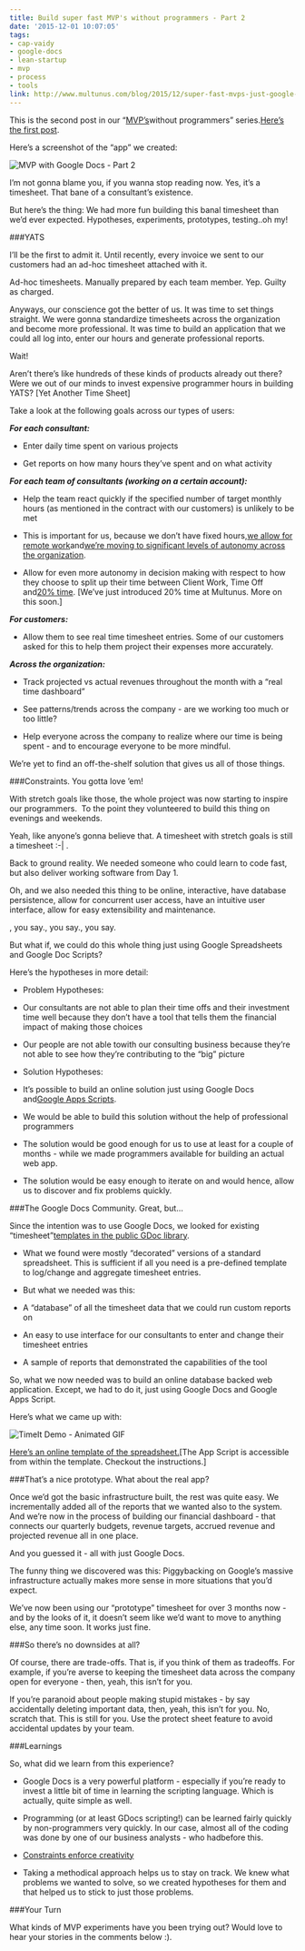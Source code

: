 ```yaml
---
title: Build super fast MVP's without programmers - Part 2
date: '2015-12-01 10:07:05'
tags:
- cap-vaidy
- google-docs
- lean-startup
- mvp
- process
- tools
link: http://www.multunus.com/blog/2015/12/super-fast-mvps-just-google-docs-part-2/
---
```


This is the second post in our “[MVP’s](https://en.wikipedia.org/wiki/Minimum_viable_product)without programmers” series.[Here’s the first post](http://www.multunus.com/blog/2015/11/super-fast-mvps-using-just-google-docs-part-1/).


Here’s a screenshot of the “app” we created:


![MVP with Google Docs - Part 2](https://s3.amazonaws.com/next.multunus.com/wp-content/uploads/2015/11/MVP-with-Google-Docs-Part-2.png)


I’m not gonna blame you, if you wanna stop reading now. Yes, it’s a timesheet. That bane of a consultant’s existence.


But here’s the thing: We had more fun building this banal timesheet than we’d ever expected. Hypotheses, experiments, prototypes, testing..oh my!


###YATS



I’ll be the first to admit it. Until recently, every invoice we sent to our customers had an ad-hoc timesheet attached with it.


Ad-hoc timesheets. Manually prepared by each team member. Yep. Guilty as charged.


Anyways, our conscience got the better of us. It was time to set things straight. We were gonna standardize timesheets across the organization and become more professional. It was time to build an application that we could all log into, enter our hours and generate professional reports.


Wait!


Aren’t there’s like hundreds of these kinds of products already out there? Were we out of our minds to invest expensive programmer hours in building YATS? [Yet Another Time Sheet]


Take a look at the following goals across our types of users:

***For each consultant:***

*  Enter daily time spent on various projects

*  Get reports on how many hours they’ve spent and on what activity


***For each team of consultants (working on a certain account):***



*  Help the team react quickly if the specified number of target monthly hours (as mentioned in the contract with our customers) is unlikely to be met

*  This is important for us, because we don’t have fixed hours,[we allow for remote work](http://www.multunus.com/blog/2015/11/work-remotely-or-together-thats-wrong-question/)and[we’re moving to significant levels of autonomy across the organization](http://www.multunus.com/blog/2015/09/our-autonomous-salary-system-the-background-story-part-1/).

    
*  Allow for even more autonomy in decision making with respect to how they choose to split up their time between Client Work, Time Off and[20% time](http://blog.codinghorror.com/today-is-goof-off-at-work-day/). [We’ve just introduced 20% time at Multunus. More on this soon.]


***For customers:***


*  Allow them to see real time timesheet entries. Some of our customers asked for this to help them project their expenses more accurately.


***Across the organization:***



*  Track projected vs actual revenues throughout the month with a “real time dashboard”

    
*  See patterns/trends across the company - are we working too much or too little?

    
*  Help everyone across the company to realize where our time is being spent - and to encourage everyone to be more mindful.


We’re yet to find an off-the-shelf solution that gives us all of those things.


###Constraints. You gotta love ’em!



With stretch goals like those, the whole project was now starting to inspire our programmers.  To the point they volunteered to build this thing on evenings and weekends.


Yeah, like anyone’s gonna believe that. A timesheet with stretch goals is still a timesheet :-| .


Back to ground reality. We needed someone who could learn to code fast, but also deliver working software from Day 1.


Oh, and we also needed this thing to be online, interactive, have database persistence, allow for concurrent user access, have an intuitive user interface, allow for easy extensibility and maintenance.


, you say., you say., you say.


But what if, we could do this whole thing just using Google Spreadsheets and Google Doc Scripts?


Here’s the hypotheses in more detail:


*  Problem Hypotheses:


*  Our consultants are not able to plan their time offs and their investment time well because they don’t have a tool that tells them the financial impact of making those choices

    
*  Our people are not able towith our consulting business because they’re not able to see how they’re contributing to the “big” picture
    
*  Solution Hypotheses:

*  It’s possible to build an online solution just using Google Docs and[Google Apps Scripts](https://developers.google.com/apps-script/?hl=en).

    
*  We would be able to build this solution without the help of professional programmers

    
*  The solution would be good enough for us to use at least for a couple of months - while we made programmers available for building an actual web app.

    
*  The solution would be easy enough to iterate on and would hence, allow us to discover and fix problems quickly.


###The Google Docs Community. Great, but...



Since the intention was to use Google Docs, we looked for existing “timesheet”[templates in the public GDoc library](https://drive.google.com/a/multunus.com/templates?q=timesheets&sort=rating&view=public).


*  What we found were mostly “decorated” versions of a standard spreadsheet. This is sufficient if all you need is a pre-defined template to log/change and aggregate timesheet entries.

    
*  But what we needed was this:

*  A “database” of all the timesheet data that we could run custom reports on

    
*  An easy to use interface for our consultants to enter and change their timesheet entries

    
*  A sample of reports that demonstrated the capabilities of the tool


So, what we now needed was to build an online database backed web application. Except, we had to do it, just using Google Docs and Google Apps Script.


Here’s what we came up with:


![TimeIt Demo - Animated GIF](https://s3.amazonaws.com/next.multunus.com/wp-content/uploads/2015/11/timeit_optim.gif)



[Here’s an online template of the spreadsheet.](https://docs.google.com/spreadsheets/d/1YgeKOYqwNarJJwVfAN52lRSC4dFY3JhNK5rJgh4LkyM/edit#gid=14693585&vpid=A1)[The App Script is accessible from within the template. Checkout the instructions.]


###That’s a nice prototype. What about the real app?



Once we’d got the basic infrastructure built, the rest was quite easy. We incrementally added all of the reports that we wanted also to the system. And we’re now in the process of building our financial dashboard - that connects our quarterly budgets, revenue targets, accrued revenue and projected revenue all in one place.


And you guessed it - all with just Google Docs.


The funny thing we discovered was this: Piggybacking on Google’s massive infrastructure actually makes more sense in more situations that you’d expect.


We’ve now been using our “prototype” timesheet for over 3 months now - and by the looks of it, it doesn’t seem like we’d want to move to anything else, any time soon. It works just fine.


###So there’s no downsides at all?



Of course, there are trade-offs. That is, if you think of them as tradeoffs. For example, if you’re averse to keeping the timesheet data across the company open for everyone - then, yeah, this isn’t for you.


If you’re paranoid about people making stupid mistakes - by say accidentally deleting important data, then, yeah, this isn’t for you. No, scratch that. This is still for you. Use the protect sheet feature to avoid accidental updates by your team.


###Learnings



So, what did we learn from this experience?


*  Google Docs is a very powerful platform - especially if you’re ready to invest a little bit of time in learning the scripting language. Which is actually, quite simple as well.

    
*  Programming (or at least GDocs scripting!) can be learned fairly quickly by non-programmers very quickly. In our case, almost all of the coding was done by one of our business analysts - who hadbefore this.

    
*  [Constraints enforce creativity](http://scottberkun.com/2008/do-constraints-help-creative-thinking/)

    
*  Taking a methodical approach helps us to stay on track. We knew what problems we wanted to solve, so we created hypotheses for them and that helped us to stick to just those problems.


###Your Turn



What kinds of MVP experiments have you been trying out? Would love to hear your stories in the comments below :).
